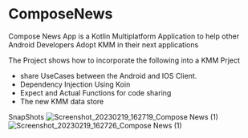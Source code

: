 # ComposeNews
Compose News App is a Kotlin Multiplatform Application to help other Android Developers Adopt KMM in their next applications 

The Project shows how to incorporate the following into a KMM Prject  
- share UseCases between the Android and IOS Client. 
- Dependency Injection Using Koin
- Expect and Actual Functions for code sharing
- The new KMM data store 

SnapShots
![Screenshot_20230219_162719_Compose News (1)](https://user-images.githubusercontent.com/37780207/219965469-ba1b8c2a-cb89-43f1-a757-0735341389d3.jpg)
![Screenshot_20230219_162726_Compose News (1)](https://user-images.githubusercontent.com/37780207/219965468-28cd6a67-6c81-4ac2-b640-cd81bc5fed23.jpg)

